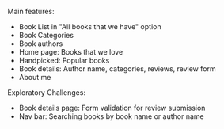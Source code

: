 Main features:
- Book List in "All books that we have" option
- Book Categories
- Book authors
- Home page: Books that we love
- Handpicked: Popular books
- Book details: Author name, categories, reviews, review form
- About me

Exploratory Challenges:
- Book details page: Form validation for review submission
- Nav bar: Searching books by book name or author name

